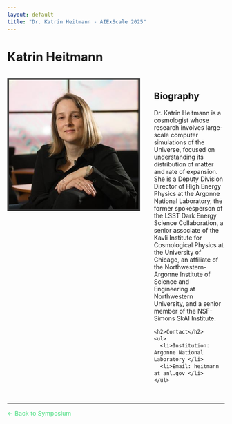 ```yaml
---
layout: default
title: "Dr. Katrin Heitmann - AIExScale 2025"
---
```


# Katrin Heitmann

<div style="display: flex; gap: 2rem; margin: 2rem 0;">
  <div style="flex-shrink: 0;">
    <img src="../img/heitmann.jpg" alt="Dr. Katrin Heitmann" style="width: 300px; height: 300px; object-fit: cover; border: 4px solid #333;">
  </div>
  <div style="flex: 1;">
    <h2>Biography</h2>
    <p>Dr. Katrin Heitmann is a cosmologist whose research involves large-scale computer simulations of the Universe, focused on understanding its distribution of matter and rate of expansion. She is a Deputy Division Director of High Energy Physics at the Argonne National Laboratory, the former spokesperson of the LSST Dark Energy Science Collaboration, a senior associate of the Kavli Institute for Cosmological Physics at the University of Chicago, an affiliate of the Northwestern-Argonne Institute of Science and Engineering at Northwestern University, and a senior member of the NSF-Simons SkAI Institute.</p>
    
    <h2>Contact</h2>
    <ul>
      <li>Institution: Argonne National Laboratory </li>
      <li>Email: heitmann at anl.gov </li>
    </ul>
  </div>
</div>

---

<a href="/" style="color: #4ade80; text-decoration: none;">← Back to Symposium</a> 